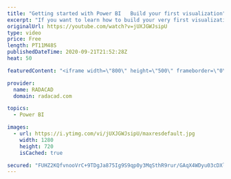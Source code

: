 ```yaml
---
title: "Getting started with Power BI   Build your first visualization"
excerpt: "If you want to learn how to build your very first visualization using Power BI Desktop, watch this simple demo and learn how to do it yourself.  To download the data source for this sample, go to my article here: https://radacad.com/power-bi-desktop-the-first-experience   *******************   Want to"
originalUrl: https://youtube.com/watch?v=jUXJGWJsipU
type: video
price: Free
length: PT11M48S
publishedDateTime: 2020-09-21T21:52:28Z
heat: 50

featuredContent: "<iframe width=\"800\" height=\"500\" frameborder=\"0\" src=\"https://www.youtube.com/embed/jUXJGWJsipU\" allow=\"accelerometer; autoplay; encrypted-media; gyroscope; picture-in-picture\" allowfullscreen></iframe>"

provider:
  name: RADACAD
  domain: radacad.com

topics:
  - Power BI

images:
  - url: https://i.ytimg.com/vi/jUXJGWJsipU/maxresdefault.jpg
    width: 1280
    height: 720
    isCached: true

secured: "FUHZ2KQfvnooVrC+9TDgJa875Ig9S9qp0y3MqSthR9rur/GAqX4WDyu03cDXlpOlzasoW4IwLSvtwBEHPUyvFM+zEH2OxDU+GYNfn3/FvKWEIITlhbRNfACMeSfR2yxFRGFP6YZZKpJspE9s1qKvmawXfZCn78YDUOfPQTkwRfYKP0G6V1zOmQTHLKasegUmGMDxFv3KK/zsuvNh94XEuyDdbEdK534+Vn80g4b7ajVOejOyYAz8gfsb+26kUnPo7yQ5/0Rej8/9aHgmg7Dx2PD+g4trX6PYvXy6y2E9+Gxr7R9+CKaAzFGf/sMZW8BjQWYe7apBrrKu1QX5uKo9BI72tiDaYPaj8vF2VGx0Ftew8ThETxHMth9efSqDOl6qqJS3s9mQHCB8APi05JATvem1HgUT8eg+E4svYwOjNtE=;4ty90AzcoJESkL+fXyyOcg=="
---
```


